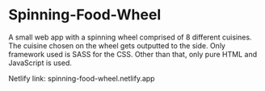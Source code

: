 # Spinning-Food-Wheel

A small web app with a spinning wheel comprised of 8 different cuisines. The cuisine chosen on the wheel gets outputted to the side. Only framework used is SASS for the CSS. Other than that, only pure HTML and JavaScript is used.

Netlify link: spinning-food-wheel.netlify.app
